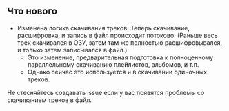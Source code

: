 ## Что нового
- Изменена логика скачивания треков. Теперь скачивание, расшифровка, и запись в файл происходит потоково. (Раньше весь трек скачивался в ОЗУ, затем там же полностью расшифровывался, и только затем записывался в файл.)
  - Это изменение, предварительная подготовка к полноценному параллельному скачиванию плейлистов, альбомов, и т.п.
  - Однако сейчас это используется и в скачивании одиночных треков. 

Не стесняйтесь создавать issue если у вас появятся проблемы со скачиванием треков в файл.
